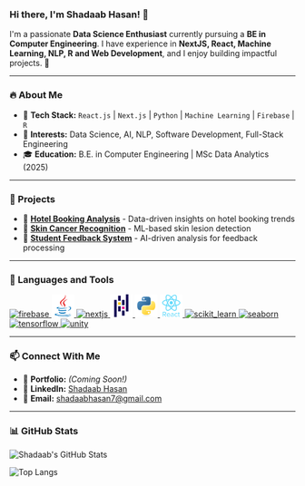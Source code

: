 ### Hi there, I'm Shadaab Hasan! 👋

I'm a passionate **Data Science Enthusiast** currently pursuing a **BE in Computer Engineering**. I have experience in **NextJS, React, Machine Learning, NLP, R and Web Development**, and I enjoy building impactful projects. 🚀

---

### 🔥 About Me
- 📌 **Tech Stack:** `React.js` | `Next.js` | `Python` | `Machine Learning` | `Firebase` | `R`
- 🎯 **Interests:** Data Science, AI, NLP, Software Development, Full-Stack Engineering
- 🎓 **Education:** B.E. in Computer Engineering | MSc Data Analytics (2025)

---

### 💼 Projects
- 🏨 **[Hotel Booking Analysis]([https://github.com/your-repo](https://github.com/ShadaabHasan/Big-data-hotel-booking-analysis))** - Data-driven insights on hotel booking trends 
- 🏥 **[Skin Cancer Recognition]([https://github.com/your-repo](https://github.com/ShadaabHasan/Skin-cancer-recognition-system))** - ML-based skin lesion detection
- 🏫 **[Student Feedback System]([https://github.com/your-repo](https://github.com/ShadaabHasan/student-review-system))** - AI-driven analysis for feedback processing

---

### 🚀 Languages and Tools
<p align="left"> <a href="https://firebase.google.com/" target="_blank" rel="noreferrer"> <img src="https://www.vectorlogo.zone/logos/firebase/firebase-icon.svg" alt="firebase" width="40" height="40"/> </a> <a href="https://www.java.com" target="_blank" rel="noreferrer"> <img src="https://raw.githubusercontent.com/devicons/devicon/master/icons/java/java-original.svg" alt="java" width="40" height="40"/> </a> <a href="https://nextjs.org/" target="_blank" rel="noreferrer"> <img src="https://cdn.worldvectorlogo.com/logos/nextjs-2.svg" alt="nextjs" width="40" height="40"/> </a> <a href="https://pandas.pydata.org/" target="_blank" rel="noreferrer"> <img src="https://raw.githubusercontent.com/devicons/devicon/2ae2a900d2f041da66e950e4d48052658d850630/icons/pandas/pandas-original.svg" alt="pandas" width="40" height="40"/> </a> <a href="https://www.python.org" target="_blank" rel="noreferrer"> <img src="https://raw.githubusercontent.com/devicons/devicon/master/icons/python/python-original.svg" alt="python" width="40" height="40"/> </a> <a href="https://reactjs.org/" target="_blank" rel="noreferrer"> <img src="https://raw.githubusercontent.com/devicons/devicon/master/icons/react/react-original-wordmark.svg" alt="react" width="40" height="40"/> </a> <a href="https://scikit-learn.org/" target="_blank" rel="noreferrer"> <img src="https://upload.wikimedia.org/wikipedia/commons/0/05/Scikit_learn_logo_small.svg" alt="scikit_learn" width="40" height="40"/> </a> <a href="https://seaborn.pydata.org/" target="_blank" rel="noreferrer"> <img src="https://seaborn.pydata.org/_images/logo-mark-lightbg.svg" alt="seaborn" width="40" height="40"/> </a> <a href="https://www.tensorflow.org" target="_blank" rel="noreferrer"> <img src="https://www.vectorlogo.zone/logos/tensorflow/tensorflow-icon.svg" alt="tensorflow" width="40" height="40"/> </a> <a href="https://unity.com/" target="_blank" rel="noreferrer"> <img src="https://www.vectorlogo.zone/logos/unity3d/unity3d-icon.svg" alt="unity" width="40" height="40"/> </a> </p>

 
---

### 📫 Connect With Me
- 🔗 **Portfolio:** *(Coming Soon!)*
- 🏢 **LinkedIn:** [Shadaab Hasan](https://www.linkedin.com/in/shadaabhasan/)
- 📧 **Email:** [shadaabhasan7@gmail.com](mailto:shadaabhasan7@gmail.com)

---

### 📊 GitHub Stats
![Shadaab's GitHub Stats](https://github-readme-stats.vercel.app/api?username=shadaabhasan&show_icons=true&theme=radical)

![Top Langs](https://github-readme-stats.vercel.app/api/top-langs/?username=shadaabhasan&layout=compact&theme=radical)


